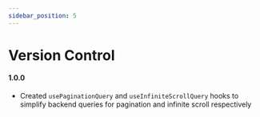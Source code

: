 ```yaml
---
sidebar_position: 5
---
```


# Version Control

#### 1.0.0
- Created `usePaginationQuery` and `useInfiniteScrollQuery` hooks to simplify backend queries for pagination and infinite scroll respectively